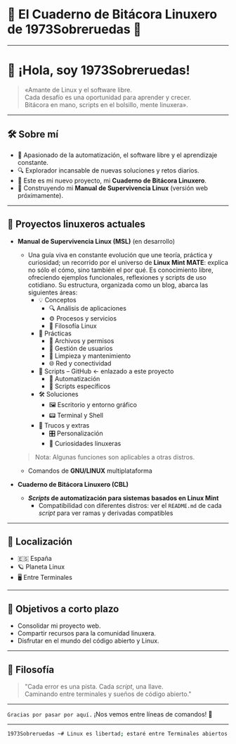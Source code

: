 # 🐧 El Cuaderno de Bitácora Linuxero de 1973Sobreruedas 🐧

---

# 👋 ¡Hola, soy 1973Sobreruedas!

> «Amante de Linux y el software libre.  
> Cada desafío es una oportunidad para aprender y crecer.  
> Bitácora en mano, scripts en el bolsillo, mente linuxera».

---

## 🛠 Sobre mí

- 🧠 Apasionado de la automatización, el software libre y el aprendizaje constante.
- 🔍 Explorador incansable de nuevas soluciones y retos diarios.
- 📓 Este es mi nuevo proyecto, mi **Cuaderno de Bitácora Linuxero**.
- 🧭 Construyendo mi **Manual de Supervivencia Linux** (versión web próximamente).

---

## 🚀 Proyectos linuxeros actuales

- **Manual de Supervivencia Linux (MSL)**  (en desarrollo)
    - Una guía viva en constante evolución que une teoría, práctica y curiosidad; un recorrido por el universo de **Linux Mint MATE**: explica no sólo el cómo, sino también el por qué. Es conocimiento libre, ofreciendo ejemplos funcionales, reflexiones y scripts de uso cotidiano. Su estructura, organizada como un blog, abarca las siguientes áreas:
        - 💡 Conceptos
            - 🔍 Análisis de aplicaciones
            - ⚙️ Procesos y servicios
            - 📝 Filosofía Linux
        - 🧠 Prácticas
            - 📂 Archivos y permisos
            - 👤 Gestión de usuarios
            - 🧹 Limpieza y mantenimiento
            - 🌐 Red y conectividad
        - 📜 Scripts – GitHub ← enlazado a este proyecto
            - 🚀 Automatización
            - 🎯 Scripts específicos
        - 🛠️ Soluciones
            - 🖼️ Escritorio y entorno gráfico
            - 📟 Terminal y Shell
        - 🧭 Trucos y extras
            - 🎛️ Personalización
            - 🧪 Curiosidades linuxeras
    > Nota: Algunas funciones son aplicables a otras distros.
    - Comandos de **GNU/LINUX** multiplataforma

- **Cuaderno de Bitácora Linuxero (CBL)**
    - **_Scripts_ de automatización para sistemas basados en Linux Mint**
        - Compatibilidad con diferentes distros: ver el `README.md` de cada *script* para ver ramas y derivadas compatibles

---

## 📍 Localización

- 🇪🇸 España  
- 🪐 Planeta Linux  
- 🖥️ Entre Terminales

---

## 🌱 Objetivos a corto plazo

- Consolidar mi proyecto web.
- Compartir recursos para la comunidad linuxera.
- Disfrutar en el mundo del código abierto y Linux.

---

## 🌟 Filosofía

> "Cada error es una pista. Cada *script*, una llave.  
> Caminando entre terminales y sueños de código abierto."

---

`Gracias por pasar por aquí.` ¡Nos vemos entre líneas de comandos! 🚀

---

```bash
1973Sobreruedas ~# Linux es libertad; estaré entre Terminales abiertos.
```
